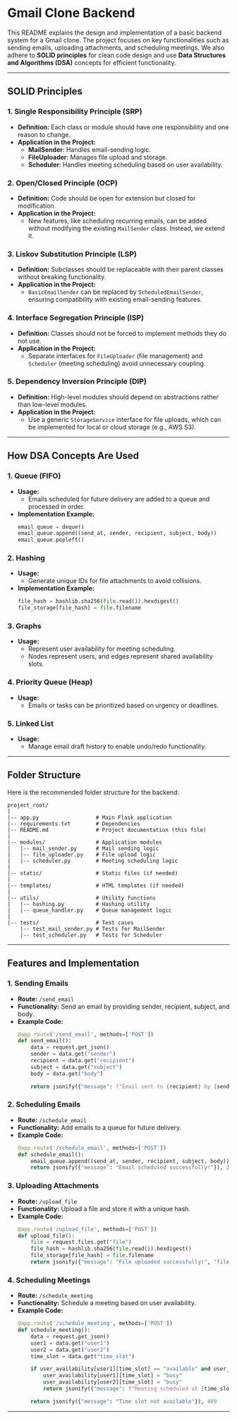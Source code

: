 # Gmail Clone Backend

This README explains the design and implementation of a basic backend system for a Gmail clone. The project focuses on key functionalities such as sending emails, uploading attachments, and scheduling meetings. We also adhere to **SOLID principles** for clean code design and use **Data Structures and Algorithms (DSA)** concepts for efficient functionality.

---

## **SOLID Principles**

### **1. Single Responsibility Principle (SRP)**
- **Definition:** Each class or module should have one responsibility and one reason to change.
- **Application in the Project:**
  - **MailSender**: Handles email-sending logic.
  - **FileUploader**: Manages file upload and storage.
  - **Scheduler**: Handles meeting scheduling based on user availability.

### **2. Open/Closed Principle (OCP)**
- **Definition:** Code should be open for extension but closed for modification.
- **Application in the Project:**
  - New features, like scheduling recurring emails, can be added without modifying the existing `MailSender` class. Instead, we extend it.

### **3. Liskov Substitution Principle (LSP)**
- **Definition:** Subclasses should be replaceable with their parent classes without breaking functionality.
- **Application in the Project:**
  - `BasicEmailSender` can be replaced by `ScheduledEmailSender`, ensuring compatibility with existing email-sending features.

### **4. Interface Segregation Principle (ISP)**
- **Definition:** Classes should not be forced to implement methods they do not use.
- **Application in the Project:**
  - Separate interfaces for `FileUploader` (file management) and `Scheduler` (meeting scheduling) avoid unnecessary coupling.

### **5. Dependency Inversion Principle (DIP)**
- **Definition:** High-level modules should depend on abstractions rather than low-level modules.
- **Application in the Project:**
  - Use a generic `StorageService` interface for file uploads, which can be implemented for local or cloud storage (e.g., AWS S3).

---

## **How DSA Concepts Are Used**

### **1. Queue (FIFO)**
- **Usage:**
  - Emails scheduled for future delivery are added to a queue and processed in order.
- **Implementation Example:**
  ```python
  email_queue = deque()
  email_queue.append((send_at, sender, recipient, subject, body))
  email_queue.popleft()
  ```

### **2. Hashing**
- **Usage:**
  - Generate unique IDs for file attachments to avoid collisions.
- **Implementation Example:**
  ```python
  file_hash = hashlib.sha256(file.read()).hexdigest()
  file_storage[file_hash] = file.filename
  ```

### **3. Graphs**
- **Usage:**
  - Represent user availability for meeting scheduling.
  - Nodes represent users, and edges represent shared availability slots.

### **4. Priority Queue (Heap)**
- **Usage:**
  - Emails or tasks can be prioritized based on urgency or deadlines.

### **5. Linked List**
- **Usage:**
  - Manage email draft history to enable undo/redo functionality.

---

## **Folder Structure**

Here is the recommended folder structure for the backend:

```
project_root/
|
|-- app.py                  # Main Flask application
|-- requirements.txt        # Dependencies
|-- README.md               # Project documentation (this file)
|
|-- modules/                # Application modules
|   |-- mail_sender.py      # Mail sending logic
|   |-- file_uploader.py    # File upload logic
|   |-- scheduler.py        # Meeting scheduling logic
|
|-- static/                 # Static files (if needed)
|
|-- templates/              # HTML templates (if needed)
|
|-- utils/                  # Utility functions
|   |-- hashing.py          # Hashing utility
|   |-- queue_handler.py    # Queue management logic
|
|-- tests/                  # Test cases
    |-- test_mail_sender.py # Tests for MailSender
    |-- test_scheduler.py   # Tests for Scheduler
```

---

## **Features and Implementation**

### **1. Sending Emails**
- **Route:** `/send_email`
- **Functionality:** Send an email by providing sender, recipient, subject, and body.
- **Example Code:**
  ```python
  @app.route('/send_email', methods=['POST'])
  def send_email():
      data = request.get_json()
      sender = data.get("sender")
      recipient = data.get("recipient")
      subject = data.get("subject")
      body = data.get("body")

      return jsonify({"message": f"Email sent to {recipient} by {sender}!"}), 200
  ```

### **2. Scheduling Emails**
- **Route:** `/schedule_email`
- **Functionality:** Add emails to a queue for future delivery.
- **Example Code:**
  ```python
  @app.route('/schedule_email', methods=['POST'])
  def schedule_email():
      email_queue.append((send_at, sender, recipient, subject, body))
      return jsonify({"message": "Email scheduled successfully!"}), 201
  ```

### **3. Uploading Attachments**
- **Route:** `/upload_file`
- **Functionality:** Upload a file and store it with a unique hash.
- **Example Code:**
  ```python
  @app.route('/upload_file', methods=['POST'])
  def upload_file():
      file = request.files.get("file")
      file_hash = hashlib.sha256(file.read()).hexdigest()
      file_storage[file_hash] = file.filename
      return jsonify({"message": "File uploaded successfully!", "file_id": file_hash}), 201
  ```

### **4. Scheduling Meetings**
- **Route:** `/schedule_meeting`
- **Functionality:** Schedule a meeting based on user availability.
- **Example Code:**
  ```python
  @app.route('/schedule_meeting', methods=['POST'])
  def schedule_meeting():
      data = request.get_json()
      user1 = data.get("user1")
      user2 = data.get("user2")
      time_slot = data.get("time_slot")

      if user_availability[user1][time_slot] == "available" and user_availability[user2][time_slot] == "available":
          user_availability[user1][time_slot] = "busy"
          user_availability[user2][time_slot] = "busy"
          return jsonify({"message": f"Meeting scheduled at {time_slot}!"}), 200

      return jsonify({"message": "Time slot not available"}), 409
  ```

---
